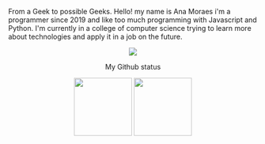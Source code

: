   From a Geek to possible Geeks. Hello! my name is Ana Moraes i'm a programmer since 2019 and like too much programming with Javascript and Python. I'm currently 
  in a college of computer science trying to learn more about technologies and apply it in a job on the future.
  
  <div align="center">
    <img src="./cat heart glasses.png">
    <p>My Github status</p>
    <img height="117px" src="https://github-readme-stats.vercel.app/api?username=Aninha-Moraes&theme=tokyonight&show_icons=true">
    <img height="117px" src="https://github-readme-stats.vercel.app/api/top-langs/?username=Aninha-Moraes&theme=tokyonight&layout=compact">
  </div>
